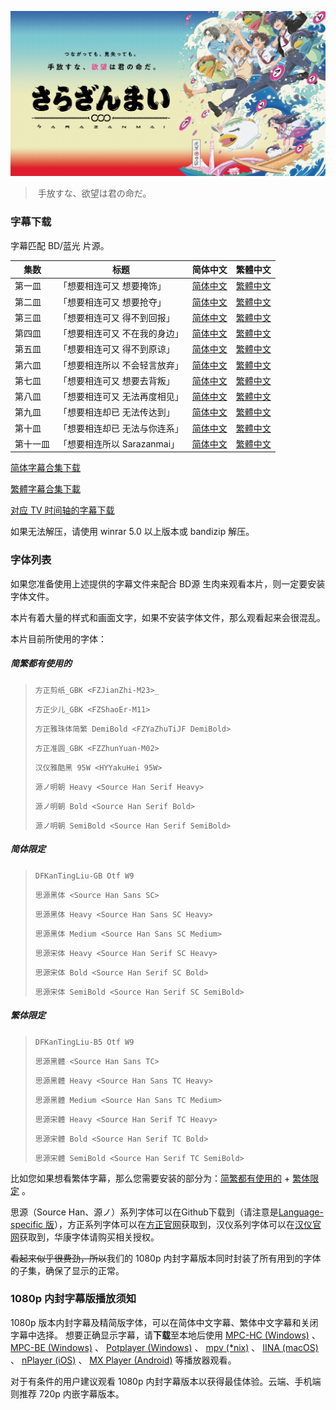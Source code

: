 ![](poster.png)

> ​	手放すな、欲望は君の命だ。

### 字幕下载

字幕匹配 BD/蓝光 片源。

| 集数   | 标题                      | 简体中文 | 繁體中文 |
| ----- | ------------------------ | ------- | ------- |
| 第一皿 | 「想要相连可又 想要掩饰」   | [简体中文](https://raw.githubusercontent.com/tastysugar/SweetSub/master/Sarazanmai/01.zhs.ass) | [繁體中文](https://raw.githubusercontent.com/tastysugar/SweetSub/master/Sarazanmai/01.zht.ass) 
| 第二皿 | 「想要相连可又 想要抢夺」   | [简体中文](https://raw.githubusercontent.com/tastysugar/SweetSub/master/Sarazanmai/02.zhs.ass) | [繁體中文](https://raw.githubusercontent.com/tastysugar/SweetSub/master/Sarazanmai/02.zht.ass) 
| 第三皿 | 「想要相连可又 得不到回报」  | [简体中文](https://raw.githubusercontent.com/tastysugar/SweetSub/master/Sarazanmai/03.zhs.ass) | [繁體中文](https://raw.githubusercontent.com/tastysugar/SweetSub/master/Sarazanmai/03.zht.ass) 
| 第四皿 | 「想要相连可又 不在我的身边」 | [简体中文](https://raw.githubusercontent.com/tastysugar/SweetSub/master/Sarazanmai/04.zhs.ass) | [繁體中文](https://raw.githubusercontent.com/tastysugar/SweetSub/master/Sarazanmai/04.zht.ass) 
| 第五皿 | 「想要相连可又 得不到原谅」  | [简体中文](https://raw.githubusercontent.com/tastysugar/SweetSub/master/Sarazanmai/05.zhs.ass) | [繁體中文](https://raw.githubusercontent.com/tastysugar/SweetSub/master/Sarazanmai/05.zht.ass) 
| 第六皿 | 「想要相连所以 不会轻言放弃」 | [简体中文](https://raw.githubusercontent.com/tastysugar/SweetSub/master/Sarazanmai/06.zhs.ass) | [繁體中文](https://raw.githubusercontent.com/tastysugar/SweetSub/master/Sarazanmai/06.zht.ass) 
| 第七皿 | 「想要相连可又 想要去背叛」  | [简体中文](https://raw.githubusercontent.com/tastysugar/SweetSub/master/Sarazanmai/07.zhs.ass) | [繁體中文](https://raw.githubusercontent.com/tastysugar/SweetSub/master/Sarazanmai/07.zht.ass) 
| 第八皿 | 「想要相连可又 无法再度相见」 | [简体中文](https://raw.githubusercontent.com/tastysugar/SweetSub/master/Sarazanmai/08.zhs.ass) | [繁體中文](https://raw.githubusercontent.com/tastysugar/SweetSub/master/Sarazanmai/08.zht.ass) 
| 第九皿 | 「想要相连却已 无法传达到」 | [简体中文](https://raw.githubusercontent.com/tastysugar/SweetSub/master/Sarazanmai/09.zhs.ass) | [繁體中文](https://raw.githubusercontent.com/tastysugar/SweetSub/master/Sarazanmai/09.zht.ass) 
| 第十皿 | 「想要相连却已 无法与你连系」 | [简体中文](https://raw.githubusercontent.com/tastysugar/SweetSub/master/Sarazanmai/10.zhs.ass) | [繁體中文](https://raw.githubusercontent.com/tastysugar/SweetSub/master/Sarazanmai/10.zht.ass) 
| 第十一皿 | 「想要相连所以 Sarazanmai」 | [简体中文](https://raw.githubusercontent.com/tastysugar/SweetSub/master/Sarazanmai/11.zhs.ass) | [繁體中文](https://raw.githubusercontent.com/tastysugar/SweetSub/master/Sarazanmai/11.zht.ass) 


[简体字幕合集下载](https://raw.githubusercontent.com/tastysugar/SweetSub/master/Sarazanmai/%5BSweetSub%5D%2520Sarazanmai.zhs.rar)

[繁體字幕合集下載](https://raw.githubusercontent.com/tastysugar/SweetSub/master/Sarazanmai/%5BSweetSub%5D%2520Sarazanmai.zht.rar)

[对应 TV 时间轴的字幕下载](https://raw.githubusercontent.com/tastysugar/SweetSub/master/Sarazanmai/%5BSweetSub%5D%20Sarazanmai%20TV%20%E7%89%88%E5%AD%97%E5%B9%95.rar)

如果无法解压，请使用 winrar 5.0 以上版本或 bandizip 解压。

### 字体列表

如果您准备使用上述提供的字幕文件来配合 BD源 生肉来观看本片，则一定要安装字体文件。

本片有着大量的样式和画面文字，如果不安装字体文件，那么观看起来会很混乱。

本片目前所使用的字体：

##### 简繁都有使用的

>`方正剪纸_GBK <FZJianZhi-M23>_`
>
> `方正少儿_GBK <FZShaoEr-M11>`
>
> `方正雅珠体简繁 DemiBold <FZYaZhuTiJF DemiBold>`
>
> `方正准圆_GBK <FZZhunYuan-M02>`
>
> `汉仪雅酷黑 95W <HYYakuHei 95W>`
>
> `源ノ明朝 Heavy <Source Han Serif Heavy>`
>
> `源ノ明朝 Bold <Source Han Serif Bold>`
>
> `源ノ明朝 SemiBold <Source Han Serif SemiBold>`



##### 简体限定

> `DFKanTingLiu-GB Otf W9`
>
> `思源黑体 <Source Han Sans SC>`
>
> `思源黑体 Heavy <Source Han Sans SC Heavy>`
>
> `思源黑体 Medium <Source Han Sans SC Medium>`
>
> `思源宋体 Heavy <Source Han Serif SC Heavy>`
>
> `思源宋体 Bold <Source Han Serif SC Bold>`
>
> `思源宋体 SemiBold <Source Han Serif SC SemiBold>`



##### 繁体限定

> `DFKanTingLiu-B5 Otf W9`
>
> `思源黑體 <Source Han Sans TC>`
>
> `思源黑體 Heavy <Source Han Sans TC Heavy>`
>
> `思源黑體 Medium <Source Han Sans TC Medium>`
>
> `思源宋體 Heavy <Source Han Serif TC Heavy>`
>
> `思源宋體 Bold <Source Han Serif TC Bold>`
>
> `思源宋體 SemiBold <Source Han Serif TC SemiBold>`



比如您如果想看繁体字幕，那么您需要安装的部分为：[简繁都有使用的](#简繁都有使用的) + [繁体限定](#繁体限定) 。

思源（Source Han、源ノ）系列字体可以在Github下载到（请注意是[Language-specific 版](https://github.com/adobe-fonts/source-han-sans/tree/release#language-specific-otfs)），方正系列字体可以在[方正官网](http://www.foundertype.com/index.php/Register/index.html)获取到，汉仪系列字体可以在[汉仪官网](http://www.hanyi.com.cn/productList.php)获取到，华康字体请购买相关授权。

~~看起来似乎很费劲，所以~~我们的 1080p 内封字幕版本同时封装了所有用到的字体的子集，确保了显示的正常。


### 1080p 内封字幕版播放须知

1080p 版本内封字幕及精简版字体，可以在简体中文字幕、繁体中文字幕和关闭字幕中选择。
想要正确显示字幕，请**下载**至本地后使用 [MPC-HC (Windows)](https://mpc-hc.org/) 、 [MPC-BE (Windows)](https://sourceforge.net/projects/mpcbe/) 、 [Potplayer (Windows)](https://potplayer.daum.net/) 、 [mpv (*nix)](https://mpv.io/) 、 [IINA (macOS)](https://lhc70000.github.io/iina/) 、 [nPlayer (iOS)](https://itunes.apple.com/us/app/nplayer-lite/id1078835991?mt=8) 、 [MX Player (Android)](https://play.google.com/store/apps/details?id=com.mxtech.videoplayer.ad) 等播放器观看。

对于有条件的用户建议观看 1080p 内封字幕版本以获得最佳体验。云端、手机端则推荐 720p 内嵌字幕版本。
